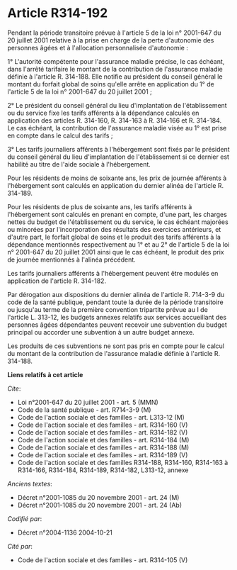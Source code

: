 # Article R314-192

Pendant la période transitoire prévue à l'article 5 de la loi n° 2001-647 du 20 juillet 2001 relative à la prise en charge de
la perte d'autonomie des personnes âgées et à l'allocation personnalisée d'autonomie :

1° L'autorité compétente pour l'assurance maladie précise, le cas échéant, dans l'arrêté tarifaire le montant de la
contribution de l'assurance maladie définie à l'article R. 314-188. Elle notifie au président du conseil général le montant
du forfait global de soins qu'elle arrête en application du 1° de l'article 5 de la loi n° 2001-647 du 20 juillet 2001 ;

2° Le président du conseil général du lieu d'implantation de l'établissement ou du service fixe les tarifs afférents à la
dépendance calculés en application des articles R. 314-160, R. 314-163 à R. 314-166 et R. 314-184. Le cas échéant, la
contribution de l'assurance maladie visée au 1° est prise en compte dans le calcul des tarifs ;

3° Les tarifs journaliers afférents à l'hébergement sont fixés par le président du conseil général du lieu d'implantation de
l'établissement si ce dernier est habilité au titre de l'aide sociale à l'hébergement.

Pour les résidents de moins de soixante ans, les prix de journée afférents à l'hébergement sont calculés en application du
dernier alinéa de l'article R. 314-189.

Pour les résidents de plus de soixante ans, les tarifs afférents à l'hébergement sont calculés en prenant en compte, d'une
part, les charges nettes du budget de l'établissement ou du service, le cas échéant majorées ou minorées par l'incorporation
des résultats des exercices antérieurs, et d'autre part, le forfait global de soins et le produit des tarifs afférents à la
dépendance mentionnés respectivement au 1° et au 2° de l'article 5 de la loi n° 2001-647 du 20 juillet 2001 ainsi que le cas
échéant, le produit des prix de journée mentionnés à l'alinéa précédent.

Les tarifs journaliers afférents à l'hébergement peuvent être modulés en application de l'article R. 314-182.

Par dérogation aux dispositions du dernier alinéa de l'article R. 714-3-9 du code de la santé publique, pendant toute la
durée de la période transitoire ou jusqu'au terme de la première convention tripartite prévue au I de l'article L. 313-12,
les budgets annexes relatifs aux services accueillant des personnes âgées dépendantes peuvent recevoir une subvention du
budget principal ou accorder une subvention à un autre budget annexe.

Les produits de ces subventions ne sont pas pris en compte pour le calcul du montant de la contribution de l'assurance
maladie définie à l'article R. 314-188.

**Liens relatifs à cet article**

_Cite_:

  - Loi n°2001-647 du 20 juillet 2001 - art. 5 (MMN)
  - Code de la santé publique - art. R714-3-9 (M)
  - Code de l'action sociale et des familles - art. L313-12 (M)
  - Code de l'action sociale et des familles - art. R314-160 (V)
  - Code de l'action sociale et des familles - art. R314-182 (V)
  - Code de l'action sociale et des familles - art. R314-184 (M)
  - Code de l'action sociale et des familles - art. R314-188 (M)
  - Code de l'action sociale et des familles - art. R314-189 (V)
  - Code de l'action sociale et des familles R314-188, R314-160, R314-163 à R314-166, R314-184, R314-189, R314-182, L313-12, annexe

_Anciens textes_:

  - Décret n°2001-1085 du 20 novembre 2001 - art. 24 (M)
  - Décret n°2001-1085 du 20 novembre 2001 - art. 24 (Ab)

_Codifié par_:

  - Décret n°2004-1136 2004-10-21

_Cité par_:

  - Code de l'action sociale et des familles - art. R314-105 (V)
